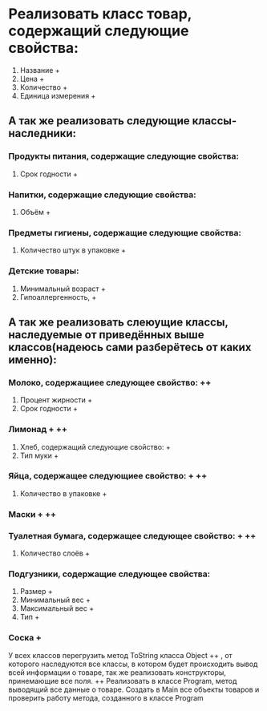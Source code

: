 # Реализовать класс товар, содержащий следующие свойства:
1. Название +
2. Цена     +
3. Количество   +
4. Единица измерения    +
## А так же реализовать следующие классы-наследники:
### Продукты питания, содержащие следующие свойства:
1. Срок годности +
### Напитки, содержащие следующие свойства:
1. Объём    +
### Предметы гигиены, содержащие следующие свойства:
1. Количество штук в упаковке   +
### Детские товары:
1. Минимальный возраст  +
2. Гипоаллергенность,   +
## А так же реализовать слеюущие классы, наследуемые от приведённых выше классов(надеюсь сами разберётесь от каких именно):
### Молоко, содержащиее следующее свойство: ++
1. Процент жирности +
2. Срок годности    +
### Лимонад +   ++
1. Хлеб, содержащий следующие свойство: +
2. Тип муки +
### Яйца, содержащее следующиее свойство:   +   ++
1. Количество в упаковке    +
### Маски   +   ++
### Туалетная бумага, содержащее следующее свойство:    +   ++
1. Количество слоёв +
### Подгузники, содержащие следующее свойства:
1. Размер   +
2. Минимальный вес  +
3. Максимальный вес +
4. Тип  +
### Соска   +


У всех классов перегрузить метод ToString класса Object     ++
, от которого наследуются все классы, в котором будет происходить вывод всей информации о товаре, так же реализовать конструкторы, принемающие все поля.    ++
Реализовать в классе Program, метод выводящий все данные о товаре. 
 Создать в Main все объекты товаров и проверить работу метода, созданного в классе Program